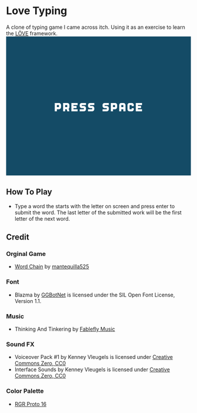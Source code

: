 # Love Typing

A clone of typing game I came across itch. Using it as an exercise to learn the [LÖVE](https://love2d.org/) framework. 
![](https://github.com/sugarvoid/love-typing/blob/master/promo/gameplay.gif)

## How To Play

- Type a word the starts with the letter on screen and press enter to submit the word. The last letter of the submitted work will be the first letter of the next word. 

## Credit

### Orginal Game
- [Word Chain](https://mantequilla525.itch.io/word-chain) by [mantequilla525](https://mantequilla525.itch.io/)

### Font
- Blazma by [GGBotNet](https://www.ggbot.net/fonts/) is licensed under the SIL Open Font License, Version 1.1.

### Music 
- Thinking And Tinkering by [Fablefly Music](https://fablefly-music.itch.io/)

### Sound FX
- Voiceover Pack #1 by Kenney Vleugels is licensed under [Creative Commons Zero, CC0](http://creativecommons.org/publicdomain/zero/1.0/)
- Interface Sounds by Kenney Vleugels is licensed under [Creative Commons Zero, CC0](http://creativecommons.org/publicdomain/zero/1.0/)

### Color Palette
- [RGR Proto 16](https://lospec.com/palette-list/rgr-proto16)



